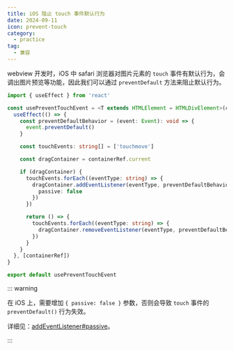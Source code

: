 ```yaml
---
title: iOS 阻止 touch 事件默认行为
date: 2024-09-11
icon: prevent-touch
category:
  - practice
tag:
  - 兼容
---
```


webview 开发时，iOS 中 safari 浏览器对图片元素的 `touch` 事件有默认行为，会调出图片预览等功能，因此我们可以通过 `preventDefault` 方法来阻止默认行为。

```ts
import { useEffect } from 'react'

const usePreventTouchEvent = <T extends HTMLElement = HTMLDivElement>(containerRef: React.RefObject<T>) => {
  useEffect(() => {
    const preventDefaultBehavior = (event: Event): void => {
      event.preventDefault()
    }

    const touchEvents: string[] = ['touchmove']

    const dragContainer = containerRef.current

    if (dragContainer) {
      touchEvents.forEach((eventType: string) => {
        dragContainer.addEventListener(eventType, preventDefaultBehavior, {
          passive: false
        })
      })

      return () => {
        touchEvents.forEach((eventType: string) => {
          dragContainer.removeEventListener(eventType, preventDefaultBehavior)
        })
      }
    }
  }, [containerRef])
}

export default usePreventTouchEvent
```

::: warning

在 iOS 上，需要增加 `{ passive: false }` 参数，否则会导致 `touch` 事件的 `preventDefault()` 行为失效。

详细见：[addEventListener#passive](https://developer.mozilla.org/en-US/docs/Web/API/EventTarget/addEventListener#passive)。

:::
